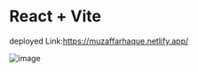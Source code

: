 # React + Vite

deployed Link:https://muzaffarhaque.netlify.app/

![image](https://github.com/user-attachments/assets/9eb8a888-bcd9-4eb6-a885-fadfe84c0cc3)

